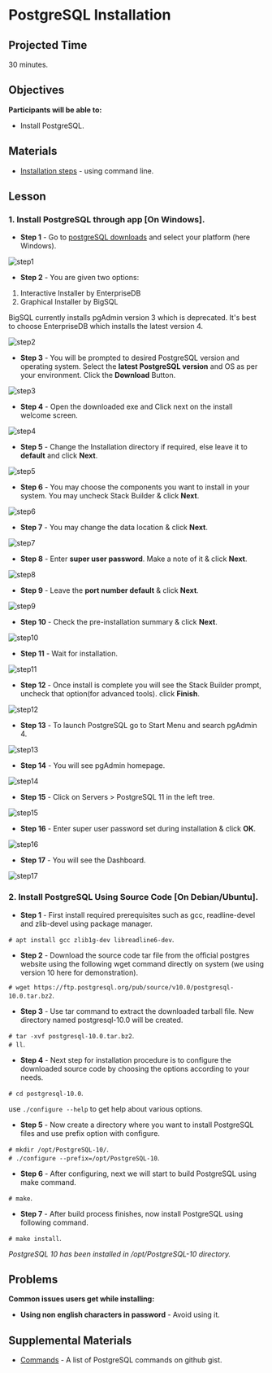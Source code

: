 # PostgreSQL Installation

## Projected Time

30 minutes.

## Objectives

**Participants will be able to:**

- Install PostgreSQL.

## Materials

- [Installation steps](https://www.postgresql.org/docs/current/install-procedure.html) - using command line.

## Lesson

### 1. Install PostgreSQL through app [On Windows].

* **Step 1** - Go to [postgreSQL downloads](https://www.postgresql.org/download) and select your platform (here Windows).

<img src="https://drive.google.com/uc?id=1s5KJCg41MyTihC7r0mJuDgNb9O0FeNGR" alt="step1">

* **Step 2** - You are given two options:

1. Interactive Installer by EnterpriseDB
2. Graphical Installer by BigSQL

BigSQL currently installs pgAdmin version 3 which is deprecated. It's best to choose EnterpriseDB which installs the latest version 4.

<img src="https://drive.google.com/uc?id=1eEjGVYuHswtt-AhHnqhA4SszsGPY_6f7" alt="step2">

* **Step 3** - You will be prompted to desired PostgreSQL version and operating system. Select the **latest PostgreSQL version** and OS as per your environment. Click the **Download** Button.

<img src="https://drive.google.com/uc?id=17DyGv1TbgdEybCDrl_GbEMfouv5k6X6w" alt="step3">

* **Step 4** - Open the downloaded exe and Click next on the install welcome screen.

<img src="https://drive.google.com/uc?id=1D5u0ZC1zOeG2wopTw1yFuOmKnMRMbXo1" alt="step4">

* **Step 5** - Change the Installation directory if required, else leave it to **default** and click **Next**.

<img src="https://drive.google.com/uc?id=1XT7FwEZuoRWyafVjZviVKIHXrs7XL3A5" alt="step5">

* **Step 6** - You may choose the components you want to install in your system. You may uncheck Stack Builder & click **Next**.

<img src="https://drive.google.com/uc?id=1mn7GOjWWMk2EIQJZOpBRG8qdFl8wfr7E" alt="step6">

* **Step 7** - You may change the data location & click **Next**.

<img src="https://drive.google.com/uc?id=1GEoWSlkSo9hI9eJFuYSfzVWKULwVIeNp" alt="step7">

* **Step 8** - Enter **super user password**. Make a note of it & click **Next**.

<img src="https://drive.google.com/uc?id=1HYCAFzb42ZiLP0LhgE2TQTV5BRa0KRHd" alt="step8">

* **Step 9** - Leave the **port number default** & click **Next**.

<img src="https://drive.google.com/uc?id=1_6V2AtoAw-xFh8kC0tVSPINEMQCeAVUx" alt="step9">

* **Step 10** - Check the pre-installation summary & click **Next**.

<img src="https://drive.google.com/uc?id=199XYQ96gizQD-pcbwH9mDIDnvSN4ciu6" alt="step10">

* **Step 11** - Wait for installation.

<img src="https://drive.google.com/uc?id=1eyU7MQTDy22DUrtdo5dWxhqt8WC-SwMo" alt="step11">

* **Step 12** - Once install is complete you will see the Stack Builder prompt, uncheck that option(for advanced tools). click **Finish**.

<img src="https://drive.google.com/uc?id=1LHAA0id0mYXSbJAmam5XTcO5vl5ODkhv" alt="step12">

* **Step 13** - To launch PostgreSQL go to Start Menu and search pgAdmin 4.

<img src="https://drive.google.com/uc?id=1Le82ZaMFI77G4GQb2rTMVYk5LSbwEiOM" alt="step13">

* **Step 14** - You will see pgAdmin homepage.

<img src="https://drive.google.com/uc?id=1WaMF38UYOdaKwUPiXnrugphv1jWFefzs" alt="step14">

* **Step 15** - Click on Servers > PostgreSQL 11 in the left tree.

<img src="https://drive.google.com/uc?id=1_PDyE3iuyRYJ3cIrMpNKiaXY-15c90bE" alt="step15">

* **Step 16** - Enter super user password set during installation & click **OK**.

<img src="https://drive.google.com/uc?id=1oXR_uPVqI34j7CObVzvZOYPurmRJ9T_1" alt="step16">

* **Step 17** - You will see the Dashboard.

<img src="https://drive.google.com/uc?id=1gXmdtLrZWiHfiQcFlTtY7R1rPC-hUY_3" alt="step17">

### 2. Install PostgreSQL Using Source Code  [On Debian/Ubuntu].

* **Step 1** - First install required prerequisites such as gcc, readline-devel and zlib-devel using package manager.

`# apt install gcc zlib1g-dev libreadline6-dev`.

* **Step 2** - Download the source code tar file from the official postgres website using the following wget command directly on system (we using version 10 here for demonstration).

`# wget https://ftp.postgresql.org/pub/source/v10.0/postgresql-10.0.tar.bz2`.

* **Step 3** - Use tar command to extract the downloaded tarball file. New directory named postgresql-10.0 will be created.

`# tar -xvf postgresql-10.0.tar.bz2`.<br>
`# ll`.
 
 * **Step 4** - Next step for installation procedure is to configure the downloaded source code by choosing the options according to your needs.
 
`# cd postgresql-10.0`.
 
 use `./configure --help` to get help about various options.
 
 * **Step 5** - Now create a directory where you want to install PostgreSQL files and use prefix option with configure.
 
`# mkdir /opt/PostgreSQL-10/`.<br>
`# ./configure --prefix=/opt/PostgreSQL-10`.

* **Step 6** - After configuring, next we will start to build PostgreSQL using make command.

`# make`.

* **Step 7** - After build process finishes, now install PostgreSQL using following command.

`# make install`.

*PostgreSQL 10 has been installed in /opt/PostgreSQL-10 directory.*

## Problems

**Common issues users get while installing:**
* **Using non english characters in password** - Avoid using it.

## Supplemental Materials
- [Commands](https://gist.github.com/Kartones/dd3ff5ec5ea238d4c546) - A list of PostgreSQL commands on github gist.
